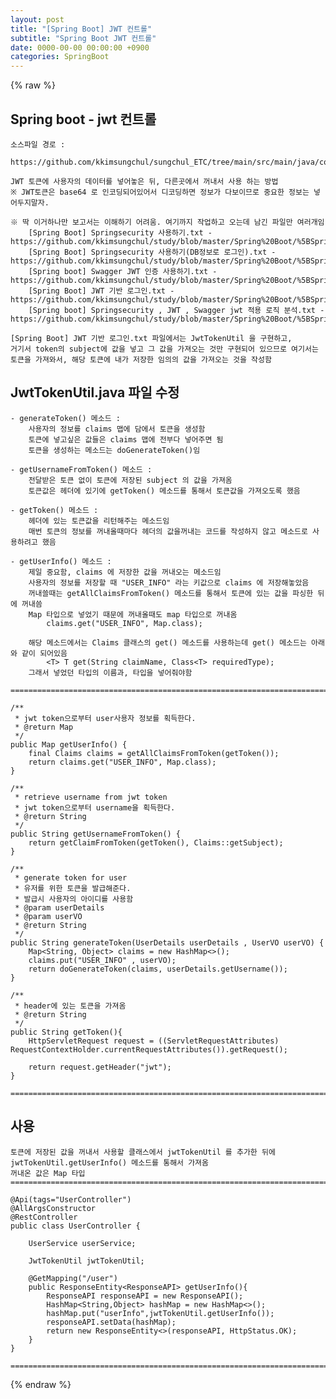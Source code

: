 ```yaml
---  
layout: post  
title: "[Spring Boot] JWT 컨트롤"  
subtitle: "Spring Boot JWT 컨트롤"  
date: 0000-00-00 00:00:00 +0900  
categories: SpringBoot  
---  
```

{% raw %}  
## Spring boot - jwt 컨트롤  
  
	소스파일 경로 :  
		https://github.com/kkimsungchul/sungchul_ETC/tree/main/src/main/java/com/sungchul/etc/config  
  
	JWT 토큰에 사용자의 데이터를 넣어놓은 뒤, 다른곳에서 꺼내서 사용 하는 방법  
	※ JWT토큰은 base64 로 인코딩되어있어서 디코딩하면 정보가 다보이므로 중요한 정보는 넣어두지말자.  
  
	※ 딱 이거하나만 보고서는 이해하기 어려움. 여기까지 작업하고 오는데 남긴 파일만 여러개임  
		[Spring Boot] Springsecurity 사용하기.txt - https://github.com/kkimsungchul/study/blob/master/Spring%20Boot/%5BSpring%20Boot%5D%20Springsecurity%20%EC%82%AC%EC%9A%A9%ED%95%98%EA%B8%B0.txt  
		[Spring Boot] Springsecurity 사용하기(DB정보로 로그인).txt - https://github.com/kkimsungchul/study/blob/master/Spring%20Boot/%5BSpring%20Boot%5D%20Springsecurity%20%EC%82%AC%EC%9A%A9%ED%95%98%EA%B8%B0(DB%EC%A0%95%EB%B3%B4%EB%A1%9C%20%EB%A1%9C%EA%B7%B8%EC%9D%B8).txt  
		[Spring boot] Swagger JWT 인증 사용하기.txt - https://github.com/kkimsungchul/study/blob/master/Spring%20Boot/%5BSpring%20boot%5D%20Swagger%20JWT%20%EC%9D%B8%EC%A6%9D%20%EC%82%AC%EC%9A%A9%ED%95%98%EA%B8%B0.txt  
		[Spring Boot] JWT 기반 로그인.txt - https://github.com/kkimsungchul/study/blob/master/Spring%20Boot/%5BSpring%20Boot%5D%20JWT%20%EA%B8%B0%EB%B0%98%20%EB%A1%9C%EA%B7%B8%EC%9D%B8.txt  
		[Spring boot] Springsecurity , JWT , Swagger jwt 적용 로직 분석.txt - https://github.com/kkimsungchul/study/blob/master/Spring%20Boot/%5BSpring%20boot%5D%20Springsecurity%20%2C%20JWT%20%2C%20Swagger%20jwt%20%EC%A0%81%EC%9A%A9%20%EB%A1%9C%EC%A7%81%20%EB%B6%84%EC%84%9D.txt  
  
	[Spring Boot] JWT 기반 로그인.txt 파일에서는 JwtTokenUtil 을 구현하고,  
	거기서 token의 subject에 값을 넣고 그 값을 가져오는 것만 구현되어 있으므로 여기서는  
	토큰을 가져와서, 해당 토큰에 내가 저장한 임의의 값을 가져오는 것을 작성함  
  
## JwtTokenUtil.java 파일 수정  
  
	- generateToken() 메소드 :  
		사용자의 정보를 claims 맵에 담에서 토큰을 생성함  
		토큰에 넣고싶은 값들은 claims 맵에 전부다 넣어주면 됨  
		토큰을 생성하는 메소드는 doGenerateToken()임  
  
	- getUsernameFromToken() 메소드 :  
		전달받은 토큰 없이 토큰에 저장된 subject 의 값을 가져옴  
		토큰값은 헤더에 있기에 getToken() 메소드를 통해서 토큰값을 가져오도록 했음  
  
	- getToken() 메소드 :  
		헤더에 있는 토큰값을 리턴해주는 메소드임  
		매번 토큰의 정보를 꺼내올때마다 헤더의 값을꺼내는 코드를 작성하지 않고 메소드로 사용하려고 했음  
  
	- getUserInfo() 메소드 :  
		제일 중요함, claims 에 저장한 값을 꺼내오는 메소드임  
		사용자의 정보를 저장할 때 "USER_INFO" 라는 키값으로 claims 에 저장해놓았음  
		꺼내쓸때는 getAllClaimsFromToken() 메소드를 통해서 토큰에 있는 값을 파싱한 뒤에 꺼내씀  
		Map 타입으로 넣었기 때문에 꺼내올때도 map 타입으로 꺼내옴  
			claims.get("USER_INFO", Map.class);  
  
		해당 메소드에서는 Claims 클래스의 get() 메소드를 사용하는데 get() 메소드는 아래와 같이 되어있음  
			<T> T get(String claimName, Class<T> requiredType);  
		그래서 넣었던 타입의 이름과, 타입을 넣어줘야함  
  
	=================================================================================================================  
  
    /**  
     * jwt token으로부터 user사용자 정보를 획득한다.  
     * @return Map  
     */  
    public Map getUserInfo() {  
        final Claims claims = getAllClaimsFromToken(getToken());  
        return claims.get("USER_INFO", Map.class);  
    }  
  
	/**  
     * retrieve username from jwt token  
     * jwt token으로부터 username을 획득한다.  
     * @return String  
     */  
    public String getUsernameFromToken() {  
        return getClaimFromToken(getToken(), Claims::getSubject);  
    }  
  
    /**  
     * generate token for user  
     * 유저를 위한 토큰을 발급해준다.  
     * 발급시 사용자의 아이디를 사용함  
     * @param userDetails  
     * @param userVO  
     * @return String  
     */  
    public String generateToken(UserDetails userDetails , UserVO userVO) {  
        Map<String, Object> claims = new HashMap<>();  
        claims.put("USER_INFO" , userVO);  
        return doGenerateToken(claims, userDetails.getUsername());  
    }  
  
    /**  
     * header에 있는 토큰을 가져옴  
     * @return String  
     */  
    public String getToken(){  
        HttpServletRequest request = ((ServletRequestAttributes) RequestContextHolder.currentRequestAttributes()).getRequest();  
  
        return request.getHeader("jwt");  
    }  
  
	=================================================================================================================  
  
## 사용  
  
	토큰에 저장된 값을 꺼내서 사용할 클래스에서 jwtTokenUtil 를 추가한 뒤에 jwtTokenUtil.getUserInfo() 메소드를 통해서 가져옴  
	꺼내온 값은 Map 타입  
	=================================================================================================================  
  
	@Api(tags="UserController")  
	@AllArgsConstructor  
	@RestController  
	public class UserController {  
  
		UserService userService;  
  
		JwtTokenUtil jwtTokenUtil;  
  
		@GetMapping("/user")  
		public ResponseEntity<ResponseAPI> getUserInfo(){  
			ResponseAPI responseAPI = new ResponseAPI();  
			HashMap<String,Object> hashMap = new HashMap<>();  
			hashMap.put("userInfo",jwtTokenUtil.getUserInfo());  
			responseAPI.setData(hashMap);  
			return new ResponseEntity<>(responseAPI, HttpStatus.OK);  
		}  
	}  
  
	=================================================================================================================  
{% endraw %}